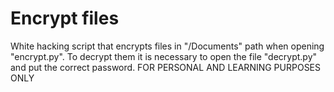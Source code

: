 # Encrypt files
White hacking script that encrypts files in "/Documents" path when opening "encrypt.py". To decrypt them it is necessary to open the file "decrypt.py" and put the correct password. FOR PERSONAL AND LEARNING PURPOSES ONLY
